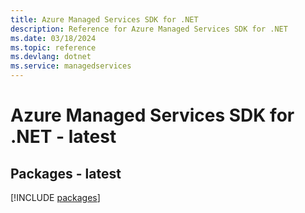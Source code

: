 ```yaml
---
title: Azure Managed Services SDK for .NET
description: Reference for Azure Managed Services SDK for .NET
ms.date: 03/18/2024
ms.topic: reference
ms.devlang: dotnet
ms.service: managedservices
---
```

# Azure Managed Services SDK for .NET - latest
## Packages - latest
[!INCLUDE [packages](managed-services-index.md)]
